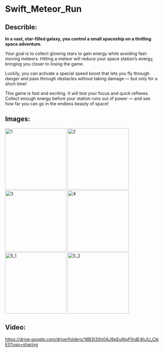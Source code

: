 # Swift_Meteor_Run

## Describle:
**In a vast, star-filled galaxy, you control a small spaceship on a thrilling space adventure.**

Your goal is to collect glowing stars to gain energy while avoiding fast-moving meteors. Hitting a meteor will reduce your space station’s energy, bringing you closer to losing the game.

Luckily, you can activate a special speed boost that lets you fly through danger and pass through obstacles without taking damage — but only for a short time!

This game is fast and exciting. It will test your focus and quick reflexes. Collect enough energy before your station runs out of power — and see how far you can go in the endless beauty of space!

## Images:
<img width="200" alt="1" src="https://github.com/user-attachments/assets/85a24fd9-7d73-4b83-a960-b7307ad79e31" />
<img width="200" alt="2" src="https://github.com/user-attachments/assets/fa4f0f38-ef1a-4fc2-8e49-72cd42362ba4" />
<img width="200" alt="3" src="https://github.com/user-attachments/assets/ca2fe96f-4e01-49ac-95dd-b2a542c5b98f" />
<img width="200" alt="4" src="https://github.com/user-attachments/assets/2f24c164-f7ef-4535-867b-3a4c1e9c47e5" />
<img width="200" alt="5_1" src="https://github.com/user-attachments/assets/027a4b6f-5557-4df3-a681-5aba25954bd4" />
<img width="200" alt="5_2" src="https://github.com/user-attachments/assets/d101a1e9-ba72-409d-b40a-5cdcfec28aac" />

## Video:
https://drive.google.com/drive/folders/18B3t3Xh0AJ9pEuNjyFIhdE4hJU_CikE0?usp=sharing
